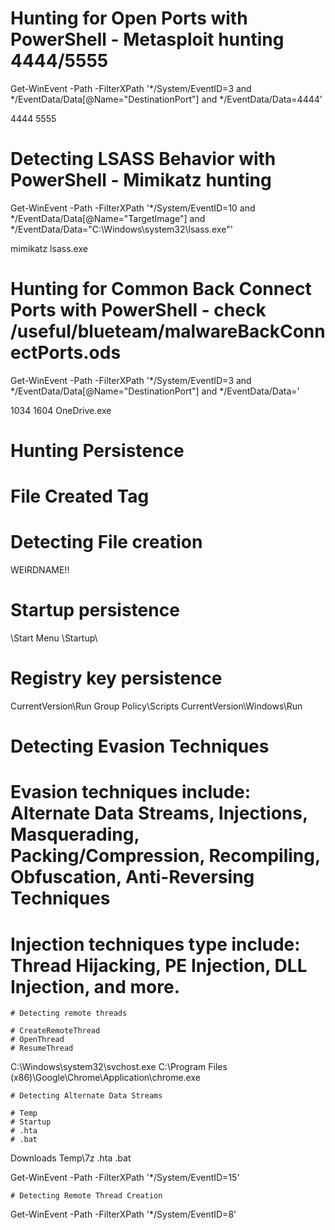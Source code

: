 
# Hunting for Open Ports with PowerShell - Metasploit hunting 4444/5555
Get-WinEvent -Path <Path to Log> -FilterXPath '*/System/EventID=3 and */EventData/Data[@Name="DestinationPort"] and */EventData/Data=4444'

<RuleGroup name="" groupRelation="or">
	<NetworkConnect onmatch="include">
		<DestinationPort condition="is">4444</DestinationPort>
		<DestinationPort condition="is">5555</DestinationPort>
	</NetworkConnect>
</RuleGroup>


# Detecting LSASS Behavior with PowerShell - Mimikatz hunting
Get-WinEvent -Path <Path to Log> -FilterXPath '*/System/EventID=10 and */EventData/Data[@Name="TargetImage"] and */EventData/Data="C:\Windows\system32\lsass.exe"'

<RuleGroup name="" groupRelation="or">
	<FileCreate onmatch="include">
		<TargetFileName condition="contains">mimikatz</TargetFileName>
	</FileCreate>
</RuleGroup>

<RuleGroup name="" groupRelation="or">
	<ProcessAccess onmatch="include">
	       <TargetImage condition="image">lsass.exe</TargetImage>
	</ProcessAccess>
</RuleGroup>

# Hunting for Common Back Connect Ports with PowerShell - check /useful/blueteam/malwareBackConnectPorts.ods
Get-WinEvent -Path <Path to Log> -FilterXPath '*/System/EventID=3 and */EventData/Data[@Name="DestinationPort"] and */EventData/Data=<PORT>'

<RuleGroup name="" groupRelation="or">
	<NetworkConnect onmatch="include">
		<DestinationPort condition="is">1034</DestinationPort>
		<DestinationPort condition="is">1604</DestinationPort>
	</NetworkConnect>
	<NetworkConnect onmatch="exclude">
		<Image condition="image">OneDrive.exe</Image>
	</NetworkConnect>
</RuleGroup>


# Hunting Persistence
# File Created Tag
# Detecting File creation

<RuleGroup name="" groupRelation="or">
	<FileCreate onmatch="include">
		<TargetFileName condition="contains">WEIRDNAME!!</TargetFileName>
	</FileCreate>
</RuleGroup>

# Startup persistence

<RuleGroup name="" groupRelation="or">
	<FileCreate onmatch="include">
		<TargetFilename name="T1023" condition="contains">\Start Menu</TargetFilename>
		<TargetFilename name="T1165" condition="contains">\Startup\</TargetFilename>
	</FileCreate>
</RuleGroup>

# Registry key persistence 

<RuleGroup name="" groupRelation="or">
	<RegistryEvent onmatch="include">
		<TargetObject name="T1060,RunKey" condition="contains">CurrentVersion\Run</TargetObject>
		<TargetObject name="T1484" condition="contains">Group Policy\Scripts</TargetObject>
		<TargetObject name="T1060" condition="contains">CurrentVersion\Windows\Run</TargetObject>
	</RegistryEvent>
</RuleGroup>

# Detecting Evasion Techniques
# Evasion techniques include: Alternate Data Streams, Injections, Masquerading, Packing/Compression, Recompiling, Obfuscation, Anti-Reversing Techniques
# Injection techniques type include: Thread Hijacking, PE Injection, DLL Injection, and more.
	# Detecting remote threads

	# CreateRemoteThread 
	# OpenThread
	# ResumeThread

<RuleGroup name="" groupRelation="or">
	<CreateRemoteThread onmatch="exclude">
		<SourceImage condition="is">C:\Windows\system32\svchost.exe</SourceImage>
		<TargetImage condition="is">C:\Program Files (x86)\Google\Chrome\Application\chrome.exe</TargetImage>
	</CreateRemoteThread>
</RuleGroup>

	# Detecting Alternate Data Streams

	# Temp 
	# Startup
	# .hta
	# .bat

<RuleGroup name="" groupRelation="or">
	<FileCreateStreamHash onmatch="include">
		<TargetFilename condition="contains">Downloads</TargetFilename>
		<TargetFilename condition="contains">Temp\7z</TargetFilename>
		<TargetFilename condition="ends with">.hta</TargetFilename>
		<TargetFilename condition="ends with">.bat</TargetFilename>
	</FileCreateStreamHash>
</RuleGroup>

Get-WinEvent -Path <Path to Log> -FilterXPath '*/System/EventID=15'

	# Detecting Remote Thread Creation
Get-WinEvent -Path <Path to Log> -FilterXPath '*/System/EventID=8'
